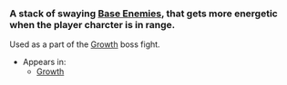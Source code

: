 ### A stack of swaying [Base Enemies](Base%20Enemy.md), that gets more energetic when the player charcter is in range.

Used as a part of the [Growth](Growth.md) boss fight.

- Appears in:
	- [Growth](../../../Levels/Growth.md)
